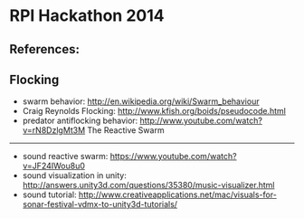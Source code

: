RPI Hackathon 2014
========
References:
--------
Flocking
--------
- swarm behavior: http://en.wikipedia.org/wiki/Swarm_behaviour
- Craig Reynolds Flocking: http://www.kfish.org/boids/pseudocode.html
- predator antiflocking behavior: http://www.youtube.com/watch?v=rN8DzlgMt3M
The Reactive Swarm
-------
- sound reactive swarm: https://www.youtube.com/watch?v=JF24IWou8u0
- sound visualization in unity: http://answers.unity3d.com/questions/35380/music-visualizer.html
- sound tutorial: http://www.creativeapplications.net/mac/visuals-for-sonar-festival-vdmx-to-unity3d-tutorials/

